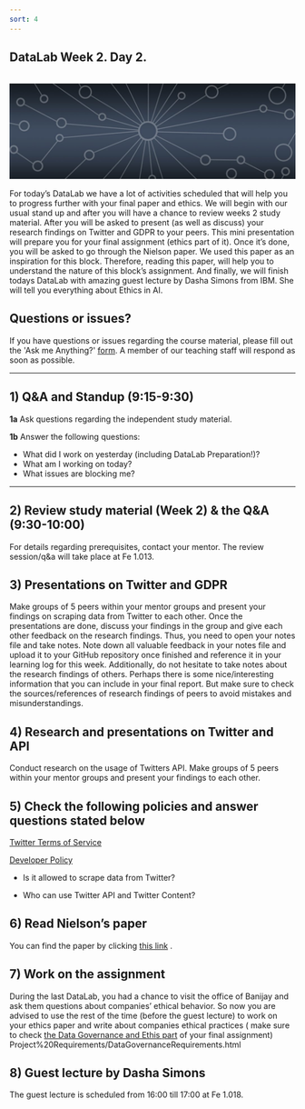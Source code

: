 ```yaml
---
sort: 4
---
```


## __DataLab Week 2. Day 2.__
\
<img src="./images/datalab_banner.jpg" alt="Books banner" width="600"/>

For today’s DataLab we have a lot of activities scheduled that will help you to progress further with your final paper and ethics.  We will begin with our usual stand up and after you will have a chance to review weeks 2 study material. After you will be asked to present (as well as discuss) your research findings on Twitter and GDPR to your peers. This mini presentation will prepare you for your final assignment (ethics part of it).
Once it’s done, you will be asked to go through the Nielson paper. We used this paper as an inspiration for this block. Therefore, reading this paper, will help you to understand the nature of this block’s assignment.
And finally, we will finish todays DataLab with amazing guest lecture by Dasha Simons from IBM. She will tell you everything about Ethics in AI.

 
## Questions or issues?

If you have questions or issues regarding the course material, please fill out the 'Ask me Anything?' [form](https://adsai.buas.nl/Contact%20Us/AskMeAnything.html). A member of our teaching staff will respond as soon as possible.

***

## 1) Q&A and Standup (9:15-9:30)

__1a__ Ask questions regarding the independent study material.

__1b__ Answer the following questions:

- What did I work on yesterday (including DataLab Preparation!)?
- What am I working on today?
- What issues are blocking me?

***

## 2) Review study material (Week 2) & the Q&A (9:30-10:00)

For details regarding prerequisites, contact your mentor. 
The review session/q&a will take place at Fe 1.013.

## 3) Presentations on Twitter and GDPR

Make groups of 5 peers within your mentor groups and present your findings on scraping data from Twitter to each other. Once the presentations are done, discuss your findings in the group and give each other feedback on the research findings. Thus, you need to open your notes file and take notes. Note down all valuable feedback in your notes file and upload it to your GitHub repository once finished and reference it in your learning log for this week. 
Additionally, do not hesitate to take notes about the research findings of others. Perhaps there is some nice/interesting information that you can include in your final report. But make sure to check the sources/references of research findings of peers to avoid mistakes and misunderstandings.

## 4) Research and presentations on Twitter and API

Conduct research on the usage of Twitters API. Make groups of 5 peers within your mentor groups and present your findings to each other. 

## 5) Check the following policies and answer questions stated below

[Twitter Terms of Service](https://twitter.com/en/tos)

[Developer Policy](https://developer.twitter.com/en/developer-terms/policy) 

- Is it allowed to scrape data from Twitter?

- Who can use Twitter API and Twitter Content?

## 6) Read Nielson’s paper

You can find the paper by clicking [this link]( https://www.nielsen.com/wp-content/uploads/sites/2/2019/04/using-machine-learning-to-predict-future-tv-ratings.pdf) . 

## 7) Work on the assignment

During the last DataLab, you had a chance to visit the office of Banijay and ask them questions about companies’ ethical behavior. So now you are advised to use the rest of the time (before the guest lecture) to work on your ethics paper and write about companies ethical practices ( make sure to check [the Data Governance and Ethis part](https://adsai.buas.nl/Year1/BlockB/Project%20Requirements/DataGovernanceRequirements.html) of your final assignment)
Project%20Requirements/DataGovernanceRequirements.html

## 8) Guest lecture by Dasha Simons

The guest lecture is scheduled from 16:00 till 17:00 at Fe 1.018.

